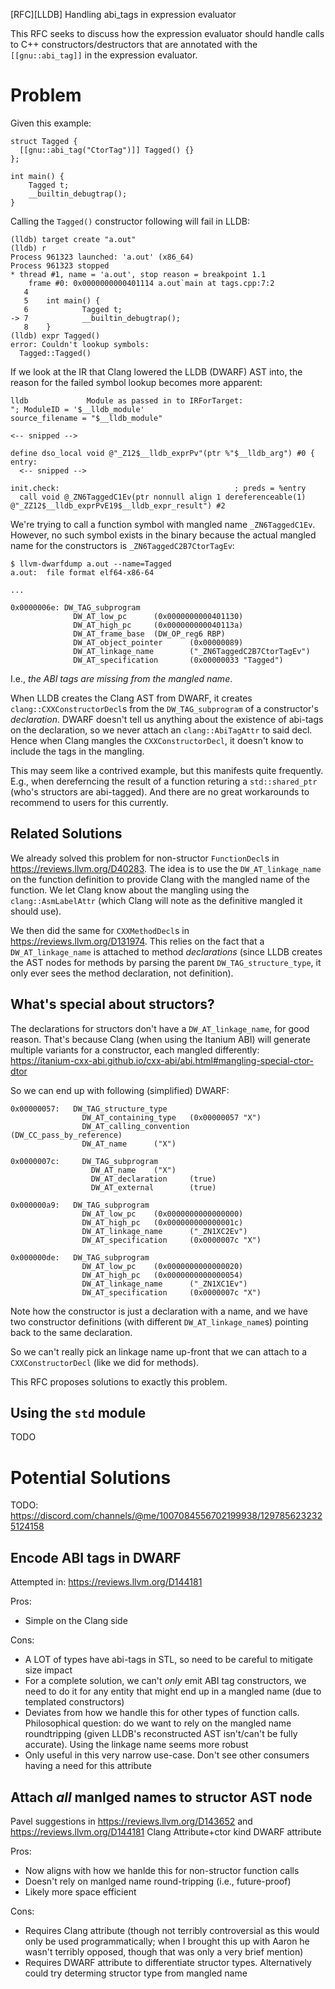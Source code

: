[RFC][LLDB] Handling abi_tags in expression evaluator

This RFC seeks to discuss how the expression evaluator should handle
calls to C++ constructors/destructors that are annotated with the
`[[gnu::abi_tag]]` in the expression evaluator.

# Problem

Given this example:
```
struct Tagged {
  [[gnu::abi_tag("CtorTag")]] Tagged() {}
};

int main() {
	Tagged t;
	__builtin_debugtrap();
}
```
Calling the `Tagged()` constructor following will fail in LLDB:
```
(lldb) target create "a.out"                                                                       
(lldb) r                                                                                           
Process 961323 launched: 'a.out' (x86_64)  
Process 961323 stopped                                                                             
* thread #1, name = 'a.out', stop reason = breakpoint 1.1                                          
    frame #0: 0x0000000000401114 a.out`main at tags.cpp:7:2                                        
   4                                                                                               
   5    int main() {                                                                               
   6            Tagged t;                                                                          
-> 7            __builtin_debugtrap();                                                             
   8    }                                                                                          
(lldb) expr Tagged()                                                                               
error: Couldn't lookup symbols:                                                                    
  Tagged::Tagged()                                                                                 
```

If we look at the IR that Clang lowered the LLDB (DWARF) AST into,
the reason for the failed symbol lookup becomes more apparent:
```
lldb             Module as passed in to IRForTarget: 
"; ModuleID = '$__lldb_module'
source_filename = "$__lldb_module"

<-- snipped -->

define dso_local void @"_Z12$__lldb_exprPv"(ptr %"$__lldb_arg") #0 {
entry:
  <-- snipped -->

init.check:                                       ; preds = %entry
  call void @_ZN6TaggedC1Ev(ptr nonnull align 1 dereferenceable(1) @"_ZZ12$__lldb_exprPvE19$__lldb_expr_result") #2
```
We're trying to call a function symbol with mangled name `_ZN6TaggedC1Ev`.
However, no such symbol exists in the binary because the actual mangled
name for the constructors is `_ZN6TaggedC2B7CtorTagEv`:
```
$ llvm-dwarfdump a.out --name=Tagged
a.out:  file format elf64-x86-64

...

0x0000006e: DW_TAG_subprogram
              DW_AT_low_pc      (0x0000000000401130)
              DW_AT_high_pc     (0x000000000040113a)
              DW_AT_frame_base  (DW_OP_reg6 RBP)
              DW_AT_object_pointer      (0x00000089)
              DW_AT_linkage_name        ("_ZN6TaggedC2B7CtorTagEv")
              DW_AT_specification       (0x00000033 "Tagged")

```

I.e., *the ABI tags are missing from the mangled name*.

When LLDB creates the Clang AST from DWARF, it creates `clang::CXXConstructorDecl`s
from the `DW_TAG_subprogram` of a constructor's *declaration*. DWARF doesn't
tell us anything about the existence of abi-tags on the declaration, so we
never attach an `clang::AbiTagAttr` to said decl. Hence when Clang mangles the
`CXXConstructorDecl`, it doesn't know to include the tags in the mangling.

This may seem like a contrived example, but this manifests quite frequently. E.g.,
when dereferncing the result of a function returing a `std::shared_ptr` (who's structors
are abi-tagged). And there are no great workarounds to recommend to users for this currently.

## Related Solutions

We already solved this problem for non-structor `FunctionDecl`s in https://reviews.llvm.org/D40283.
The idea is to use the `DW_AT_linkage_name` on the function definition to
provide Clang with the mangled name of the function. We let Clang know about
the mangling using the `clang::AsmLabelAttr` (which Clang will note as the definitive
mangled it should use).

We then did the same for `CXXMethodDecl`s in https://reviews.llvm.org/D131974. This relies
on the fact that a `DW_AT_linkage_name` is attached to method *declarations* (since
LLDB creates the AST nodes for methods by parsing the parent `DW_TAG_structure_type`,
it only ever sees the method declaration, not definition).

## What's special about structors?

The declarations for structors don't have a `DW_AT_linkage_name`, for good reason. That's because
Clang (when using the Itanium ABI) will generate multiple variants for a constructor, each mangled
differently: https://itanium-cxx-abi.github.io/cxx-abi/abi.html#mangling-special-ctor-dtor

So we can end up with following (simplified) DWARF:
```
0x00000057:   DW_TAG_structure_type
                DW_AT_containing_type   (0x00000057 "X")
                DW_AT_calling_convention        (DW_CC_pass_by_reference)
                DW_AT_name      ("X")

0x0000007c:     DW_TAG_subprogram
                  DW_AT_name    ("X")
                  DW_AT_declaration     (true)
                  DW_AT_external        (true)

0x000000a9:   DW_TAG_subprogram
                DW_AT_low_pc    (0x0000000000000000)
                DW_AT_high_pc   (0x000000000000001c)
                DW_AT_linkage_name      ("_ZN1XC2Ev")
                DW_AT_specification     (0x0000007c "X")

0x000000de:   DW_TAG_subprogram
                DW_AT_low_pc    (0x0000000000000020)
                DW_AT_high_pc   (0x0000000000000054)
                DW_AT_linkage_name      ("_ZN1XC1Ev")
                DW_AT_specification     (0x0000007c "X")
```

Note how the constructor is just a declaration with a name, and we have two
constructor definitions (with different `DW_AT_linkage_name`s) pointing
back to the same declaration.

So we can't really pick an linkage name up-front that we can attach to
a `CXXConstructorDecl` (like we did for methods).

This RFC proposes solutions to exactly this problem.

## Using the `std` module

TODO

# Potential Solutions

TODO: https://discord.com/channels/@me/1007084556702199938/1297856232325124158

## Encode ABI tags in DWARF

Attempted in: https://reviews.llvm.org/D144181

Pros:
* Simple on the Clang side

Cons:
* A LOT of types have abi-tags in STL, so need to be careful to mitigate size impact
* For a complete solution, we can't *only* emit ABI tag constructors, we need to do it for any entity that might end up in a mangled name (due to templated constructors)
* Deviates from how we handle this for other types of function calls. Philosophical question: do we want to rely on the mangled name roundtripping (given LLDB's reconstructed AST isn't/can't be fully accurate). Using the linkage name seems more robust
* Only useful in this very narrow use-case. Don't see other consumers having a need for this attribute

## Attach *all* manlged names to structor AST node

Pavel suggestions in https://reviews.llvm.org/D143652 and https://reviews.llvm.org/D144181
Clang Attribute+ctor kind DWARF attribute

Pros:
* Now aligns with how we hanlde this for non-structor function calls
* Doesn't rely on manlged name round-tripping (i.e., future-proof)
* Likely more space efficient

Cons:
* Requires Clang attribute (though not terribly controversial as this would only be
  used programmatically; when I brought this up with Aaron he wasn't terribly opposed,
  though that was only a very brief mention)
* Requires DWARF attribute to differentiate structor types. Alternatively could try determing structor type from mangled name
